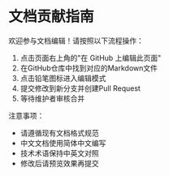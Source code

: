 # 文档贡献指南

欢迎参与文档编辑！请按照以下流程操作：

1. 点击页面右上角的"在 GitHub 上编辑此页面"
2. 在GitHub仓库中找到对应的Markdown文件
3. 点击铅笔图标进入编辑模式
4. 提交修改到新分支并创建Pull Request
5. 等待维护者审核合并

注意事项：
- 请遵循现有文档格式规范
- 中文文档使用简体中文编写
- 技术术语保持中英文对照
- 修改后请预览效果再提交